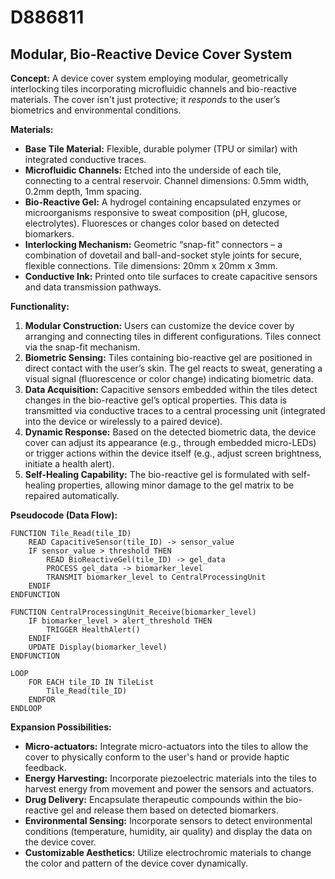 # D886811

## Modular, Bio-Reactive Device Cover System

**Concept:** A device cover system employing modular, geometrically interlocking tiles incorporating microfluidic channels and bio-reactive materials. The cover isn't just protective; it *responds* to the user’s biometrics and environmental conditions.

**Materials:**

*   **Base Tile Material:** Flexible, durable polymer (TPU or similar) with integrated conductive traces.
*   **Microfluidic Channels:** Etched into the underside of each tile, connecting to a central reservoir. Channel dimensions: 0.5mm width, 0.2mm depth, 1mm spacing.
*   **Bio-Reactive Gel:** A hydrogel containing encapsulated enzymes or microorganisms responsive to sweat composition (pH, glucose, electrolytes). Fluoresces or changes color based on detected biomarkers.
*   **Interlocking Mechanism:**  Geometric “snap-fit” connectors – a combination of dovetail and ball-and-socket style joints for secure, flexible connections. Tile dimensions: 20mm x 20mm x 3mm.
*   **Conductive Ink:** Printed onto tile surfaces to create capacitive sensors and data transmission pathways.

**Functionality:**

1.  **Modular Construction:** Users can customize the device cover by arranging and connecting tiles in different configurations. Tiles connect via the snap-fit mechanism.
2.  **Biometric Sensing:** Tiles containing bio-reactive gel are positioned in direct contact with the user’s skin. The gel reacts to sweat, generating a visual signal (fluorescence or color change) indicating biometric data.
3.  **Data Acquisition:** Capacitive sensors embedded within the tiles detect changes in the bio-reactive gel’s optical properties. This data is transmitted via conductive traces to a central processing unit (integrated into the device or wirelessly to a paired device).
4.  **Dynamic Response:** Based on the detected biometric data, the device cover can adjust its appearance (e.g., through embedded micro-LEDs) or trigger actions within the device itself (e.g., adjust screen brightness, initiate a health alert).
5.  **Self-Healing Capability:** The bio-reactive gel is formulated with self-healing properties, allowing minor damage to the gel matrix to be repaired automatically.

**Pseudocode (Data Flow):**

```
FUNCTION Tile_Read(tile_ID)
    READ CapacitiveSensor(tile_ID) -> sensor_value
    IF sensor_value > threshold THEN
        READ BioReactiveGel(tile_ID) -> gel_data
        PROCESS gel_data -> biomarker_level
        TRANSMIT biomarker_level to CentralProcessingUnit
    ENDIF
ENDFUNCTION

FUNCTION CentralProcessingUnit_Receive(biomarker_level)
    IF biomarker_level > alert_threshold THEN
        TRIGGER HealthAlert()
    ENDIF
    UPDATE Display(biomarker_level)
ENDFUNCTION

LOOP
    FOR EACH tile_ID IN TileList
        Tile_Read(tile_ID)
    ENDFOR
ENDLOOP
```

**Expansion Possibilities:**

*   **Micro-actuators:** Integrate micro-actuators into the tiles to allow the cover to physically conform to the user's hand or provide haptic feedback.
*   **Energy Harvesting:**  Incorporate piezoelectric materials into the tiles to harvest energy from movement and power the sensors and actuators.
*   **Drug Delivery:**  Encapsulate therapeutic compounds within the bio-reactive gel and release them based on detected biomarkers.
*   **Environmental Sensing:** Incorporate sensors to detect environmental conditions (temperature, humidity, air quality) and display the data on the device cover.
*   **Customizable Aesthetics:** Utilize electrochromic materials to change the color and pattern of the device cover dynamically.